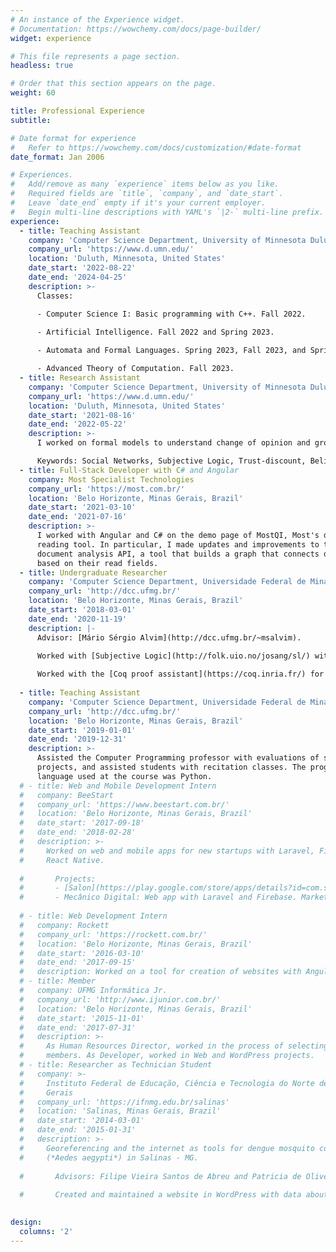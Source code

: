 ```yaml
---
# An instance of the Experience widget.
# Documentation: https://wowchemy.com/docs/page-builder/
widget: experience

# This file represents a page section.
headless: true

# Order that this section appears on the page.
weight: 60

title: Professional Experience
subtitle:

# Date format for experience
#   Refer to https://wowchemy.com/docs/customization/#date-format
date_format: Jan 2006

# Experiences.
#   Add/remove as many `experience` items below as you like.
#   Required fields are `title`, `company`, and `date_start`.
#   Leave `date_end` empty if it's your current employer.
#   Begin multi-line descriptions with YAML's `|2-` multi-line prefix.
experience:
  - title: Teaching Assistant
    company: 'Computer Science Department, University of Minnesota Duluth'
    company_url: 'https://www.d.umn.edu/'
    location: 'Duluth, Minnesota, United States'
    date_start: '2022-08-22'
    date_end: '2024-04-25'
    description: >-
      Classes:

      - Computer Science I: Basic programming with C++. Fall 2022.
      
      - Artificial Intelligence. Fall 2022 and Spring 2023.

      - Automata and Formal Languages. Spring 2023, Fall 2023, and Spring 2024.

      - Advanced Theory of Computation. Fall 2023.
  - title: Research Assistant
    company: 'Computer Science Department, University of Minnesota Duluth'
    company_url: 'https://www.d.umn.edu/'
    location: 'Duluth, Minnesota, United States'
    date_start: '2021-08-16'
    date_end: '2022-05-22'
    description: >-
      I worked on formal models to understand change of opinion and group polarization in Social Networks.

      Keywords: Social Networks, Subjective Logic, Trust-discount, Belief Fusion
  - title: Full-Stack Developer with C# and Angular
    company: Most Specialist Technologies
    company_url: 'https://most.com.br/'
    location: 'Belo Horizonte, Minas Gerais, Brazil'
    date_start: '2021-03-10'
    date_end: '2021-07-16'
    description: >-
      I worked with Angular and C# on the demo page of MostQI, Most's document
      reading tool. In particular, I made updates and improvements to the
      document analysis API, a tool that builds a graph that connects documents
      based on their read fields.
  - title: Undergraduate Researcher
    company: 'Computer Science Department, Universidade Federal de Minas Gerais'
    company_url: 'http://dcc.ufmg.br/'
    location: 'Belo Horizonte, Minas Gerais, Brazil'
    date_start: '2018-03-01'
    date_end: '2020-11-19'
    description: |-
      Advisor: [Mário Sérgio Alvim](http://dcc.ufmg.br/~msalvim).
        
      Worked with [Subjective Logic](http://folk.uio.no/josang/sl/) with the aim of improving a [formal model for group polarization in social networks](https://link.springer.com/chapter/10.1007/978-3-030-31175-9_24).

      Worked with the [Coq proof assistant](https://coq.inria.fr/) for formalization and verification of software. [Final work](https://github.com/joseoliveirajr/sorting).
        
  - title: Teaching Assistant
    company: 'Computer Science Department, Universidade Federal de Minas Gerais'
    company_url: 'http://dcc.ufmg.br/'
    location: 'Belo Horizonte, Minas Gerais, Brazil'
    date_start: '2019-01-01'
    date_end: '2019-12-31'
    description: >-
      Assisted the Computer Programming professor with evaluations of student
      projects, and assisted students with recitation classes. The programming
      language used at the course was Python.
  # - title: Web and Mobile Development Intern
  #   company: BeeStart
  #   company_url: 'https://www.beestart.com.br/'
  #   location: 'Belo Horizonte, Minas Gerais, Brazil'
  #   date_start: '2017-09-18'
  #   date_end: '2018-02-28'
  #   description: >-
  #     Worked on web and mobile apps for new startups with Laravel, Firebase and
  #     React Native.
        
  #       Projects:
  #       - [Salon](https://play.google.com/store/apps/details?id=com.salonappbeestart): Mobile app and landing page with React Native and Firebase. Marketplace mobile app for beauty salons.
  #       - Mecânico Digital: Web app with Laravel and Firebase. Marketplace web app for repair shops.
        
  # - title: Web Development Intern
  #   company: Rockett
  #   company_url: 'https://rockett.com.br/'
  #   location: 'Belo Horizonte, Minas Gerais, Brazil'
  #   date_start: '2016-03-10'
  #   date_end: '2017-09-15'
  #   description: Worked on a tool for creation of websites with Angular.JS.
  # - title: Member
  #   company: UFMG Informática Jr.
  #   company_url: 'http://www.ijunior.com.br/'
  #   location: 'Belo Horizonte, Minas Gerais, Brazil'
  #   date_start: '2015-11-01'
  #   date_end: '2017-07-31'
  #   description: >-
  #     As Human Resources Director, worked in the process of selecting new
  #     members. As Developer, worked in Web and WordPress projects.
  # - title: Researcher as Technician Student
  #   company: >-
  #     Instituto Federal de Educação, Ciência e Tecnologia do Norte de Minas
  #     Gerais
  #   company_url: 'https://ifnmg.edu.br/salinas'
  #   location: 'Salinas, Minas Gerais, Brazil'
  #   date_start: '2014-03-01'
  #   date_end: '2015-01-31'
  #   description: >-
  #     Georeferencing and the internet as tools for dengue mosquito control
  #     (*Aedes aegypti*) in Salinas - MG.
        
  #       Advisors: Filipe Vieira Santos de Abreu and Patricia de Oliveira Lucas. FAPEMIG Scholarship.
        
  #       Created and maintained a website in WordPress with data about ovitraps and larvitraps for degue mosquito (*Aedes aegypti*) at two neighborhoods at Salinas over a year.
        

design:
  columns: '2'
---
```


